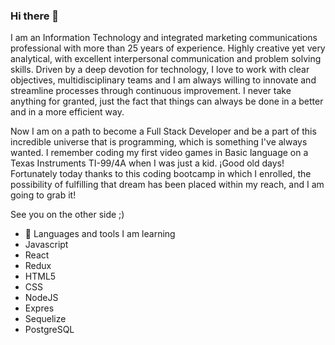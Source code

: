 ### Hi there 👋

I am an Information Technology and integrated marketing communications professional with more than 25 years of experience. Highly creative yet very analytical, with excellent interpersonal communication and problem solving skills. Driven by a deep devotion for technology, I love to work with clear objectives, multidisciplinary teams and I am always willing to innovate and streamline processes through continuous improvement. I never take anything for granted, just the fact that things can always be done in a better and in a more efficient way.

Now I am on a path to become a Full Stack Developer and be a part of this incredible universe that is programming, which is something I've always wanted. I remember coding my first video games in Basic language on a Texas Instruments TI-99/4A when I was just a kid. ¡Good old days! Fortunately today thanks to this coding bootcamp in which I enrolled, the possibility of fulfilling that dream has been placed within my reach, and I am going to grab it!

See you on the other side ;)


- 🔭 Languages and tools I am learning
- Javascript
- React
- Redux
- HTML5
- CSS
- NodeJS
- Expres
- Sequelize
- PostgreSQL
